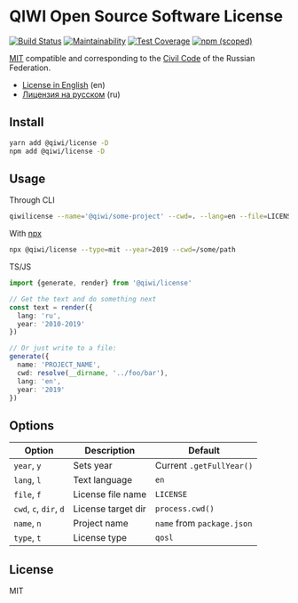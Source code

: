 # QIWI Open Source Software License
[![Build Status](https://travis-ci.com/qiwi/license.svg?branch=master)](https://travis-ci.com/qiwi/license)
[![Maintainability](https://api.codeclimate.com/v1/badges/cae4d8e55c58e5cbc4b6/maintainability)](https://codeclimate.com/github/qiwi/license/maintainability)
[![Test Coverage](https://api.codeclimate.com/v1/badges/cae4d8e55c58e5cbc4b6/test_coverage)](https://codeclimate.com/github/qiwi/license/test_coverage)
[![npm (scoped)](https://img.shields.io/npm/v/@qiwi/license)](https://www.npmjs.com/package/@qiwi/license)

[MIT](https://en.wikipedia.org/wiki/MIT_License) compatible and corresponding to the [Civil Code](https://en.wikipedia.org/wiki/Civil_Code_of_Russia) of the Russian Federation. 

* [License in English](./src/main/tpl/license_en.tpl) (en)
* [Лицензия на русском](./src/main/tpl/license_ru.tpl) (ru)

## Install
```bash
yarn add @qiwi/license -D
npm add @qiwi/license -D
```

## Usage
Through CLI
```bash
qiwilicense --name='@qiwi/some-project' --cwd=. --lang=en --file=LICENSE --type=mit --year=2019
```
With [npx](https://blog.npmjs.org/post/162869356040/introducing-npx-an-npm-package-runner)
```bash
npx @qiwi/license --type=mit --year=2019 --cwd=/some/path
```


TS/JS
```ts
import {generate, render} from '@qiwi/license'

// Get the text and do something next
const text = render({
  lang: 'ru',
  year: '2010-2019'
})

// Or just write to a file:
generate({
  name: 'PROJECT_NAME',
  cwd: resolve(__dirname, '../foo/bar'),
  lang: 'en',
  year: '2019'
})
```

## Options
| Option                 | Description        | Default                    |
|------------------------|--------------------|----------------------------|
| `year`, `y`            | Sets year          | Current `.getFullYear()`   |
| `lang`, `l`            | Text language      | `en`                       |
| `file`, `f`            | License file name  | `LICENSE`                  |
| `cwd`, `c`, `dir`, `d` | License target dir | `process.cwd()`            |
| `name`, `n`            | Project name       | `name` from `package.json` |
| `type`, `t`            | License type       | `qosl`                     |

## License
MIT
